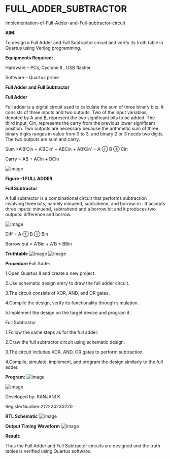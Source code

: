 # FULL_ADDER_SUBTRACTOR

Implementation-of-Full-Adder-and-Full-subtractor-circuit

**AIM:**

To design a Full Adder and Full Subtractor circuit and verify its truth table in Quartus using Verilog programming.

**Equipments Required:**

Hardware – PCs, Cyclone II , USB flasher

Software – Quartus prime

**Full Adder and Full Subtractor**

**Full Adder**

Full adder is a digital circuit used to calculate the sum of three binary bits. It consists of three inputs and two outputs. Two of the input variables, denoted by A and B, represent the two significant bits to be added. The third input, Cin, represents the carry from the previous lower significant position. Two outputs are necessary because the arithmetic sum of three binary digits ranges in value from 0 to 3, and binary 2 or 3 needs two digits. The two outputs are sum and carry.

Sum =A’B’Cin + A’BCin’ + ABCin + AB’Cin’ = A ⊕ B ⊕ Cin 

Carry = AB + ACin + BCin

![image](https://github.com/naavaneetha/FULL_ADDER_SUBTRACTOR/assets/154305477/0f30ba51-5ffb-4198-845f-18e054f675e7)

**Figure -1 FULL ADDER**

**Full Subtractor**

A full subtractor is a combinational circuit that performs subtraction involving three bits, namely minuend, subtrahend, and borrow-in . It accepts three inputs: minuend, subtrahend and a borrow bit and it produces two outputs: difference and borrow.

![image](https://github.com/naavaneetha/FULL_ADDER_SUBTRACTOR/assets/154305477/02b24f51-ab51-4304-9ad6-7b81ffc1ead5)

Diff = A ⊕ B ⊕ Bin 

Borrow out = A'Bin + A'B + BBin

**Truthtable**
![image](https://github.com/user-attachments/assets/a66b841b-e4b0-4a82-af59-12c8a00c5181)
![image](https://github.com/user-attachments/assets/15000f0a-af24-43da-a548-fe6d2ac709ae)

**Procedure**
Full Adder

1.Open Quartus II and create a new project.

2.Use schematic design entry to draw the full adder circuit.

3.The circuit consists of XOR, AND, and OR gates.

4.Compile the design, verify its functionality through simulation.

5.Implement the design on the target device and program it.

Full Subtractor

1.Follow the same steps as for the full adder.

2.Draw the full subtractor circuit using schematic design.

3.The circuit includes XOR, AND, OR gates to perform subtraction.

4.Compile, simulate, implement, and program the design similarly to the full adder.

**Program:**
![image](https://github.com/user-attachments/assets/6b05839e-9183-4c3d-b9d0-de3fbfc5cdd6)

![image](https://github.com/user-attachments/assets/669df32e-d703-43ce-bc92-ed07cf2f4fcf)

Developed by: RANJANI K

RegisterNumber:212224230220


**RTL Schematic**
![image](https://github.com/user-attachments/assets/8801af2e-fe7e-41a3-af43-48019e55afff)

**Output Timing Waveform**
![image](https://github.com/user-attachments/assets/8b2ae3ac-89c2-434d-a2b3-616213dcd73e)

**Result:**

Thus the Full Adder and Full Subtractor circuits are designed and the truth tables is verified using Quartus software.



